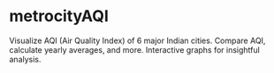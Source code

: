 # metrocityAQI
Visualize AQI (Air Quality Index) of 6 major Indian cities. Compare AQI, calculate yearly averages, and more. Interactive graphs for insightful analysis.
